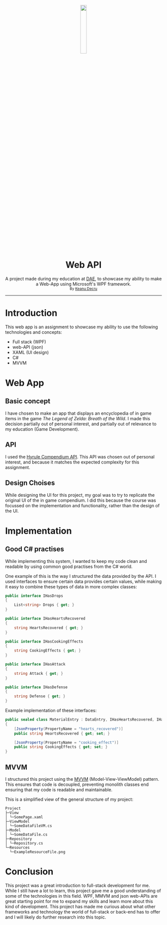<p align="center">
<img src="https://www.digitalartsandentertainment.be/dae/images/DAE_headerLogo.png" length=20% width=20%>
</p>
<h1 align="center">Web API</h1>
<p align="center">A project made during my education at <a href="https://www.digitalartsandentertainment.be/">DAE</a>, to showcase my ability to make a Web-App using Microsoft's WPF framework.<br>
<sub>By <a href="https://keanudecru.myportfolio.com/">Keanu Decru</a></sub></p>

***

# Introduction
This web app is an assignment to showcase my ability to use the following technologies and concepts:
 * Full stack (WPF)
 * web-API (json)
 * XAML (UI design)
 * C#
 * MVVM
# Web App
## Basic concept
I have chosen to make an app that displays an encyclopedia of in game items in the game *The Legend of Zelda: Breath of the Wild*. I made this decision partially out of personal interest, and partially out of relevance to my education (Game Development).
## API
I used the [Hyrule Compendium API](https://github.com/gadhagod/Hyrule-Compendium-API). This API was chosen out of personal interest, and because it matches the expected complexity for this assignment.
## Design Choises
While designing the UI for this project, my goal was to try to replicate the original UI of the in game compendium. I did this because the course was focussed on the implementation and functionality, rather than the design of the UI.
# Implementation
## Good C# practises
While implementing this system, I wanted to keep my code clean and readable by using common good practises from the C# world.

One example of this is the way I structured the data provided by the API. I used interfaces to ensure certain data provides certain values, while making it easy to combine these types of data in more complex classes:
```cs
public interface IHasDrops
{
    List<string> Drops { get; }
}

public interface IHasHeartsRecovered
{
    string HeartsRecovered { get; }
}

public interface IHasCookingEffects
{
    string CookingEffects { get; }
}

public interface IHasAttack
{
    string Attack { get; }
}

public interface IHasDefense
{
    string Defense { get; }
}
```
Example implementation of these interfaces:
```cs
public sealed class MaterialEntry : DataEntry, IHasHeartsRecovered, IHasCookingEffects
{
    [JsonProperty(PropertyName = "hearts_recovered")]
    public string HeartsRecovered { get; set; }

    [JsonProperty(PropertyName = "cooking_effect")]
    public string CookingEffects { get; set; }
}
```
## MVVM
I structured this project using the [MVVM](https://en.wikipedia.org/wiki/Model%E2%80%93view%E2%80%93viewmodel) (Model-View-ViewModel) pattern. This ensures that code is decoupled, preventing monolith classes end ensuring that my code is readable and maintainable.

This is a simplified view of the general structure of my project:
```
Project
├─View
│ └─SomePage.xaml
├─ViewModel
│ └─SomeDataFileVM.cs
├─Model
│ └─SomeDataFile.cs
├─Repository
│ └─Repository.cs
└─Resources
  └─ExampleResourceFile.png
  ```
# Conclusion
This project was a great introduction to full-stack development for me. While I still have a lot to learn, this project gave me a good understanding of some of the technologies in this field. WPF, MMVM and json web-APIs are great starting point for me to expand my skills and learn more about this kind of development. This project has made me curious about what other frameworks and technology the world of full-stack or back-end has to offer and I will likely do further research into this topic.
